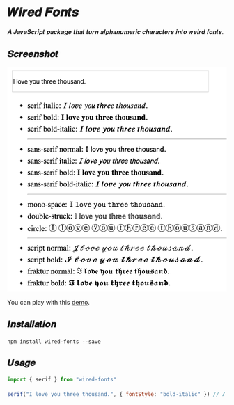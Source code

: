 # 𝑾𝒊𝒓𝒆𝒅 𝑭𝒐𝒏𝒕𝒔
𝑨 𝑱𝒂𝒗𝒂𝑺𝒄𝒓𝒊𝒑𝒕 𝒑𝒂𝒄𝒌𝒂𝒈𝒆 𝒕𝒉𝒂𝒕 𝒕𝒖𝒓𝒏 𝒂𝒍𝒑𝒉𝒂𝒏𝒖𝒎𝒆𝒓𝒊𝒄 𝒄𝒉𝒂𝒓𝒂𝒄𝒕𝒆𝒓𝒔 𝒊𝒏𝒕𝒐 𝒘𝒆𝒊𝒓𝒅 𝒇𝒐𝒏𝒕𝒔.

## 𝑺𝒄𝒓𝒆𝒆𝒏𝒔𝒉𝒐𝒕

![demo](./images/demo.png) 

You can play with this [demo](https://beizhedenglong.github.io/wired-fonts). 


## 𝑰𝒏𝒔𝒕𝒂𝒍𝒍𝒂𝒕𝒊𝒐𝒏
`npm install wired-fonts --save`  

## 𝑼𝒔𝒂𝒈𝒆
```js 
import { serif } from "wired-fonts" 

serif("I love you three thousand.", { fontStyle: "bold-italic" }) // 𝑰 𝒍𝒐𝒗𝒆 𝒚𝒐𝒖 𝒕𝒉𝒓𝒆𝒆 𝒕𝒉𝒐𝒖𝒔𝒂𝒏𝒅.

```